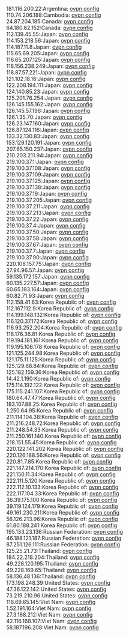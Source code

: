 181.116.200.22:Argentina: [ovpn config](vpn/181_116_200_22.ovpn)  
110.74.206.188:Cambodia: [ovpn config](vpn/110_74_206_188.ovpn)  
24.87.204.185:Canada: [ovpn config](vpn/24_87_204_185.ovpn)  
64.180.62.152:Canada: [ovpn config](vpn/64_180_62_152.ovpn)  
112.139.45.55:Japan: [ovpn config](vpn/112_139_45_55.ovpn)  
114.153.218.56:Japan: [ovpn config](vpn/114_153_218_56.ovpn)  
114.187.11.8:Japan: [ovpn config](vpn/114_187_11_8.ovpn)  
115.65.69.205:Japan: [ovpn config](vpn/115_65_69_205.ovpn)  
116.65.207.125:Japan: [ovpn config](vpn/116_65_207_125.ovpn)  
118.156.238.249:Japan: [ovpn config](vpn/118_156_238_249.ovpn)  
118.87.57.221:Japan: [ovpn config](vpn/118_87_57_221.ovpn)  
121.102.18.16:Japan: [ovpn config](vpn/121_102_18_16.ovpn)  
122.208.194.111:Japan: [ovpn config](vpn/122_208_194_111.ovpn)  
124.140.85.23:Japan: [ovpn config](vpn/124_140_85_23.ovpn)  
125.201.76.254:Japan: [ovpn config](vpn/125_201_76_254.ovpn)  
126.145.155.162:Japan: [ovpn config](vpn/126_145_155_162.ovpn)  
126.145.57.196:Japan: [ovpn config](vpn/126_145_57_196.ovpn)  
126.1.35.70:Japan: [ovpn config](vpn/126_1_35_70.ovpn)  
126.23.147.160:Japan: [ovpn config](vpn/126_23_147_160.ovpn)  
126.87.124.116:Japan: [ovpn config](vpn/126_87_124_116.ovpn)  
133.32.130.83:Japan: [ovpn config](vpn/133_32_130_83.ovpn)  
153.129.120.191:Japan: [ovpn config](vpn/153_129_120_191.ovpn)  
207.65.150.237:Japan: [ovpn config](vpn/207_65_150_237.ovpn)  
210.203.211.94:Japan: [ovpn config](vpn/210_203_211_94.ovpn)  
219.100.37.1:Japan: [ovpn config](vpn/219_100_37_1.ovpn)  
219.100.37.108:Japan: [ovpn config](vpn/219_100_37_108.ovpn)  
219.100.37.109:Japan: [ovpn config](vpn/219_100_37_109.ovpn)  
219.100.37.125:Japan: [ovpn config](vpn/219_100_37_125.ovpn)  
219.100.37.138:Japan: [ovpn config](vpn/219_100_37_138.ovpn)  
219.100.37.19:Japan: [ovpn config](vpn/219_100_37_19.ovpn)  
219.100.37.205:Japan: [ovpn config](vpn/219_100_37_205.ovpn)  
219.100.37.211:Japan: [ovpn config](vpn/219_100_37_211.ovpn)  
219.100.37.213:Japan: [ovpn config](vpn/219_100_37_213.ovpn)  
219.100.37.22:Japan: [ovpn config](vpn/219_100_37_22.ovpn)  
219.100.37.4:Japan: [ovpn config](vpn/219_100_37_4.ovpn)  
219.100.37.50:Japan: [ovpn config](vpn/219_100_37_50.ovpn)  
219.100.37.58:Japan: [ovpn config](vpn/219_100_37_58.ovpn)  
219.100.37.67:Japan: [ovpn config](vpn/219_100_37_67.ovpn)  
219.100.37.7:Japan: [ovpn config](vpn/219_100_37_7.ovpn)  
219.100.37.90:Japan: [ovpn config](vpn/219_100_37_90.ovpn)  
220.108.157.75:Japan: [ovpn config](vpn/220_108_157_75.ovpn)  
27.94.96.57:Japan: [ovpn config](vpn/27_94_96_57.ovpn)  
59.135.172.157:Japan: [ovpn config](vpn/59_135_172_157.ovpn)  
60.135.227.57:Japan: [ovpn config](vpn/60_135_227_57.ovpn)  
60.65.193.164:Japan: [ovpn config](vpn/60_65_193_164.ovpn)  
60.82.71.93:Japan: [ovpn config](vpn/60_82_71_93.ovpn)  
112.158.41.63:Korea Republic of: [ovpn config](vpn/112_158_41_63.ovpn)  
112.167.112.9:Korea Republic of: [ovpn config](vpn/112_167_112_9.ovpn)  
114.199.148.132:Korea Republic of: [ovpn config](vpn/114_199_148_132.ovpn)  
116.120.37.172:Korea Republic of: [ovpn config](vpn/116_120_37_172.ovpn)  
116.93.252.204:Korea Republic of: [ovpn config](vpn/116_93_252_204.ovpn)  
118.176.36.81:Korea Republic of: [ovpn config](vpn/118_176_36_81.ovpn)  
119.194.181.161:Korea Republic of: [ovpn config](vpn/119_194_181_161.ovpn)  
119.195.106.178:Korea Republic of: [ovpn config](vpn/119_195_106_178.ovpn)  
121.125.244.98:Korea Republic of: [ovpn config](vpn/121_125_244_98.ovpn)  
121.175.11.125:Korea Republic of: [ovpn config](vpn/121_175_11_125.ovpn)  
125.129.68.84:Korea Republic of: [ovpn config](vpn/125_129_68_84.ovpn)  
125.182.159.36:Korea Republic of: [ovpn config](vpn/125_182_159_36.ovpn)  
14.42.1.190:Korea Republic of: [ovpn config](vpn/14_42_1_190.ovpn)  
175.114.192.122:Korea Republic of: [ovpn config](vpn/175_114_192_122.ovpn)  
175.115.241.107:Korea Republic of: [ovpn config](vpn/175_115_241_107.ovpn)  
180.64.47.47:Korea Republic of: [ovpn config](vpn/180_64_47_47.ovpn)  
183.107.88.25:Korea Republic of: [ovpn config](vpn/183_107_88_25.ovpn)  
1.250.64.95:Korea Republic of: [ovpn config](vpn/1_250_64_95.ovpn)  
211.114.104.38:Korea Republic of: [ovpn config](vpn/211_114_104_38.ovpn)  
211.216.248.72:Korea Republic of: [ovpn config](vpn/211_216_248_72.ovpn)  
211.248.54.33:Korea Republic of: [ovpn config](vpn/211_248_54_33.ovpn)  
211.250.161.140:Korea Republic of: [ovpn config](vpn/211_250_161_140.ovpn)  
218.151.55.45:Korea Republic of: [ovpn config](vpn/218_151_55_45.ovpn)  
220.122.141.202:Korea Republic of: [ovpn config](vpn/220_122_141_202.ovpn)  
220.126.188.56:Korea Republic of: [ovpn config](vpn/220_126_188_56.ovpn)  
220.81.7.85:Korea Republic of: [ovpn config](vpn/220_81_7_85.ovpn)  
221.147.214.170:Korea Republic of: [ovpn config](vpn/221_147_214_170.ovpn)  
221.150.11.34:Korea Republic of: [ovpn config](vpn/221_150_11_34.ovpn)  
222.111.5.120:Korea Republic of: [ovpn config](vpn/222_111_5_120.ovpn)  
222.112.10.133:Korea Republic of: [ovpn config](vpn/222_112_10_133.ovpn)  
222.117.104.33:Korea Republic of: [ovpn config](vpn/222_117_104_33.ovpn)  
36.39.175.100:Korea Republic of: [ovpn config](vpn/36_39_175_100.ovpn)  
39.119.124.179:Korea Republic of: [ovpn config](vpn/39_119_124_179.ovpn)  
49.161.230.211:Korea Republic of: [ovpn config](vpn/49_161_230_211.ovpn)  
58.126.213.96:Korea Republic of: [ovpn config](vpn/58_126_213_96.ovpn)  
61.80.188.241:Korea Republic of: [ovpn config](vpn/61_80_188_241.ovpn)  
195.133.23.136:Russian Federation: [ovpn config](vpn/195_133_23_136.ovpn)  
46.188.121.187:Russian Federation: [ovpn config](vpn/46_188_121_187.ovpn)  
87.251.126.111:Russian Federation: [ovpn config](vpn/87_251_126_111.ovpn)  
125.25.21.73:Thailand: [ovpn config](vpn/125_25_21_73.ovpn)  
184.22.218.204:Thailand: [ovpn config](vpn/184_22_218_204.ovpn)  
49.228.120.195:Thailand: [ovpn config](vpn/49_228_120_195.ovpn)  
49.228.169.65:Thailand: [ovpn config](vpn/49_228_169_65.ovpn)  
58.136.48.136:Thailand: [ovpn config](vpn/58_136_48_136.ovpn)  
173.198.248.39:United States: [ovpn config](vpn/173_198_248_39.ovpn)  
47.36.122.142:United States: [ovpn config](vpn/47_36_122_142.ovpn)  
73.219.210.96:United States: [ovpn config](vpn/73_219_210_96.ovpn)  
118.69.65.145:Viet Nam: [ovpn config](vpn/118_69_65_145.ovpn)  
1.52.191.164:Viet Nam: [ovpn config](vpn/1_52_191_164.ovpn)  
27.3.168.212:Viet Nam: [ovpn config](vpn/27_3_168_212.ovpn)  
42.116.168.107:Viet Nam: [ovpn config](vpn/42_116_168_107.ovpn)  
58.187.196.208:Viet Nam: [ovpn config](vpn/58_187_196_208.ovpn)  
